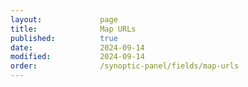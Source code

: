 ```yaml
---
layout:             page
title:              Map URLs
published:          true
date:               2024-09-14
modified:           2024-09-14
order:              /synoptic-panel/fields/map-urls
---
```

